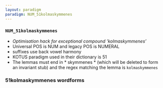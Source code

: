 ```yaml
---
layout: paradigm
paradigm: NUM_51kolmaskymmenes
---
```

### ` NUM_51kolmaskymmenes `

* _Optimisation hack for exceptional compound ’kolmaskymmenes’_
* Universal POS is NUM and legacy POS is NUMERAL
* suffixes use back vowel harmony
* KOTUS paradigm used in their dictionary is 51
* The lemmas must end in * skymmenes * (which will be deleted to form an invariant stub) and the regex matching the lemma is ` kolmaskymmenes `

### 51kolmaskymmenes wordforms



